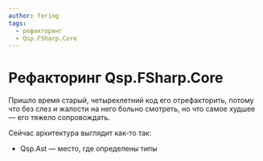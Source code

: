 ```yaml
---
author: fering
tags:
  - рефакторинг
  - Qsp.FSharp.Core
---
```


# Рефакторинг Qsp.FSharp.Core

Пришло время старый, четырехлетний код его отрефакторить, потому что без слез и жалости на него больно смотреть, но что самое худшее — его тяжело сопровождать.

Сейчас архитектура выглядит как-то так:

* Qsp.Ast — место, где определены типы
